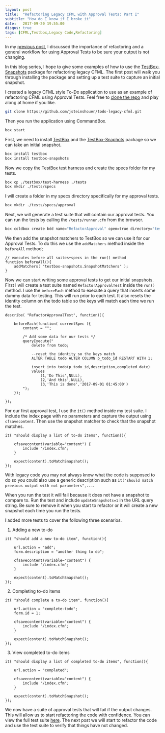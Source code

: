 ```yaml
---
layout: post
title:  "Refactoring Legacy CFML with Approval Tests: Part I"
subtitle: "How do I know if I broke it"
date:   2017-09-20 19:55:00
disqus: true
tags: [CFML,Testbox,Legacy Code,Refactoring]
---
```


In my [previous post](/2017/09/09/refactoring-legacy-code-with-approval-tests.html), I discussed the importance of refactoring and a general workflow for using Approval Tests to be sure your output is not changing. 

In this blog series, I hope to give some examples of how to use the [TestBox-Snapshots](https://www.forgebox.io//view/testbox-snapshots) package for refactoring legacy CFML. The first post will walk you through installing the package and setting up a test suite to capture an initial snapshot.

I created a legacy CFML style To-Do application to use as an example of refactoring CFML using Approval Tests. Feel free to [clone the repo](https://github.com/jsteinshouer/todo-legacy-cfml) and play along at home if you like. 

```bash
git clone https://github.com/jsteinshouer/todo-legacy-cfml.git
```

Then you run the application using CommandBox.

```bash
box start
```

First, we need to install [TestBox](https://www.forgebox.io/view/testbox) and the [TestBox-Snaphots](https://www.forgebox.io/view/testbox-snapshots) package so we can take an initial snapshot. 

```bash
box install testbox
box install testbox-snapshots
```

Now we copy the TestBox test harness and create the specs folder for my tests.

```bash
box cp ./testbox/test-harness ./tests
box mkdir ./tests/specs
```

I will create a folder in my specs directory specifically for my approval tests.

```bash
box mkdir ./tests/specs/approval
```

Next, we will generate a test suite that will contain our approval tests. You can run the tests by calling the `/tests/runner.cfm` from the browser.

```bash
box coldbox create bdd name="RefactorApproval" open=true directory="tests/specs/approval"
```

We then add the snapshot matchers to TestBox so we can use it for our Approval Tests. To do this we use the `addMatchers` method inside the `beforeAll` method;

```cfscript
// executes before all suites+specs in the run() method
function beforeAll(){
	addMatchers( "testbox-snapshots.SnapshotMatchers" );
}
```


Now we can start writing some approval tests to get our initial snapshots. First I will create a test suite named `RefactorApprovalTest` inside the `run()` method. I use the `beforeEach` method to execute a query that inserts some dummy data for testing. This will run prior to each test. It also resets the identity column on the todo table so the keys will match each time we run the test.

```cfscript
describe( "RefactorApprovalTest", function(){

	beforeEach(function( currentSpec ){
		content = "";

		/* Add some data for our tests */
		queryExecute("
			delete from todo;

			--reset the identity so the keys match
			ALTER TABLE todo ALTER COLUMN p_todo_id RESTART WITH 1;

			insert into todo(p_todo_id,description,completed_date)
			values
				(1,'Do This',NULL),
				(2,'And this',NULL),
				(3,'This is done','2017-09-01 01:45:00')
		");
	});
	
});
```

For our first approval test, I use the `it()` method inside my test suite. I include the index page with no parameters and capture the output using `cfsavecontent`. Then use the snapshot matcher to check that the snapshot matches. 

```cfscript
it( "should display a list of to-do items", function(){

	cfsavecontent(variable="content") {
		include '/index.cfm';
	}

	expect(content).toMatchSnapshot();
});
```

With legacy code you may not always know what the code is supposed to do so you could also use a generic description such as `it("should match previous output with not parameters",...`. 

When you run the test it will fail because it does not have a snapshot to compare to. Run the test and include `updateSnapshots=1` in the URL query string. Be sure to remove it when you start to refactor or it will create a new snapshot each time you run the tests.

I added more tests to cover the following three scenarios.

1. Adding a new to-do

```cfscript
it( "should add a new to-do item", function(){

	url.action = "add";
	form.description = "another thing to do";

	cfsavecontent(variable="content") {
		include '/index.cfm';
	}

	expect(content).toMatchSnapshot();
});
```

2. Completing to-do items

```cfscript
it( "should complete a to-do item", function(){

	url.action = "complete-todo";
	form.id = 1;

	cfsavecontent(variable="content") {
		include '/index.cfm';
	}

	expect(content).toMatchSnapshot();
});
```

3. View completed to-do items

```cfscript
it( "should display a list of completed to-do items", function(){

	url.action = "completed";

	cfsavecontent(variable="content") {
		include '/index.cfm';
	}

	expect(content).toMatchSnapshot();
});
```

We now have a suite of approval tests that will fail if the output changes. This will allow us to start refactoring the code with confidence. You can view the full test suite [here](https://gist.github.com/jsteinshouer/2d42eda57b50af901b56bb5dc31555f1). The next post we will start to refactor the code and use the test suite to verify that things have not changed.